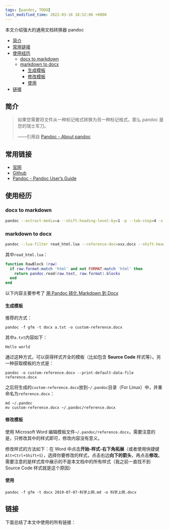 ```yaml
---
tags: [pandoc, TODO]
last_modified_time: 2022-03-16 18:52:06 +0800
---
```


本文介绍强大的通用文档转换器 pandoc

<p id="markdown-toc"></p>
<!-- vim-markdown-toc GFM -->

* [简介](#简介)
* [常用链接](#常用链接)
* [使用经历](#使用经历)
    * [docx to markdown](#docx-to-markdown)
    * [markdown to docx](#markdown-to-docx)
        * [生成模板](#生成模板)
        * [修改模板](#修改模板)
        * [使用](#使用)
* [链接](#链接)

<!-- vim-markdown-toc -->

## 简介
> 如果您需要将文件从一种标记格式转换为另一种标记格式，那么 pandoc 是您的瑞士军刀。
>
> ——引用自 [Pandoc - About pandoc](https://pandoc.org/index.html)

## 常用链接
* [官网](https://pandoc.org/)
* [Github](https://github.com/jgm/pandoc)
* [Pandoc - Pandoc User’s Guide](https://pandoc.org/MANUAL.html)

## 使用经历

### docx to markdown
```bash
pandoc --extract-media=a --shift-heading-level-by=1 -p --tab-stop=4 -s --wrap=none -f docx -t gfm+attributes+definition_lists+tex_math_dollars -o a.md a.docx
```

### markdown to docx
```bash
pandoc --lua-filter read_html.lua --reference-doc=xxx.docx --shift-heading-level-by=-1 -p --tab-stop=4 -s --wrap=none --toc --toc-depth=3 --strip-comments --highlight-style=pygments -N -f gfm+attributes+definition_lists+tex_math_dollars -t docx -o a.docx a.md
```

其中`read_html.lua`：

```lua
function RawBlock (raw)
  if raw.format:match 'html' and not FORMAT:match 'html' then
    return pandoc.read(raw.text, raw.format).blocks
  end
end
```

以下内容主要参考了 [用 Pandoc 转化 Markdown 到 Docx](https://www.akui.site/blog/2017/09/08/%E7%94%A8Pandoc%E8%BD%AC%E6%8D%A2Markdown%E5%88%B0Docx)

#### 生成模板
推荐的方式：
```
pandoc -f gfm -t docx a.txt -o custom-reference.docx
```

其中`a.txt`内容如下：
```
Hello world
```

通过这种方式，可以获得样式齐全的模板（比如包含 **Source Code** 样式等）。另一种获取模板的方式是：
```
pandoc -o custom-reference.docx --print-default-data-file reference.docx
```

之后将生成的`custom-reference.docx`放到`~/.pandoc`目录（For Linux）中，并重命名为`reference.docx`：

```
md ~/.pandoc
mv custom-reference.docx ~/.pandoc/reference.docx
```

#### 修改模板
使用 Microsoft Word 编辑模板文件`~/.pandoc/reference.docx`，需要注意的是，只修改其中的样式即可，修改内容没有意义。

修改样式的方法如下：在 Word 中点击**开始-样式-右下角拓展**（或者使用快捷键`Alt+Ctrl+Shift+S`），选择你要修改的样式，点击右边**向下的箭头**，再点击**修改**。需要注意的是样式库中展示的不是本文档中的所有样式（我之前一直找不到 Source Code 样式就是这个原因）

#### 使用
```
pandoc -f gfm -t docx 2019-07-07-科学上网.md -o 科学上网.docx
```


## 链接
下面总结了本文中使用的所有链接：

<!-- link start -->

<!-- link end -->

